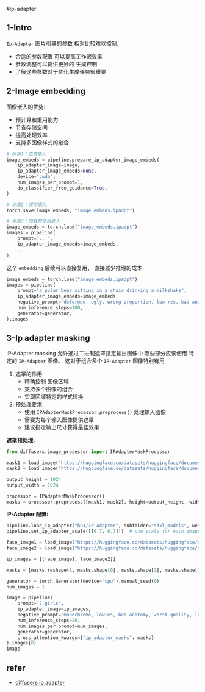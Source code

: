 #ip-adapter 

## 1-Intro

`Ip-Adapter` 图片引导的参数 相对比较难以控制.

- 合适的参数配置 可以提高工作流效率
- 参数调整可以提供更好的 生成控制
- 了解这些参数对于优化生成任务很重要


## 2-Image embedding

图像嵌入的优势:

- 预计算和重用能力
- 节省存储空间
- 提高处理效率
- 支持多图像样式的融合

```python
# 步骤1：生成嵌入
image_embeds = pipeline.prepare_ip_adapter_image_embeds(
    ip_adapter_image=image,
    ip_adapter_image_embeds=None,
    device="cuda",
    num_images_per_prompt=1,
    do_classifier_free_guidance=True,
)

# 步骤2：保存嵌入
torch.save(image_embeds, "image_embeds.ipadpt")

# 步骤3：加载和使用嵌入
image_embeds = torch.load("image_embeds.ipadpt")
images = pipeline(
    prompt="...",
    ip_adapter_image_embeds=image_embeds,
    ...
)
```

这个 `embedding` 后续可以直接复用， 直接减少推理的成本.

```python
image_embeds = torch.load("image_embeds.ipadpt")
images = pipeline(
    prompt="a polar bear sitting in a chair drinking a milkshake",
    ip_adapter_image_embeds=image_embeds,
    negative_prompt="deformed, ugly, wrong proportion, low res, bad anatomy, worst quality, low quality",
    num_inference_steps=100,
    generator=generator,
).images
```


## 3-Ip adapter masking

IP-Adapter masking 允许通过二进制遮罩指定输出图像中 哪些部分应该使用 特定的 `IP-Adapter` 图像。 这对于组合多个 `IP-Adapter` 图像特别有用

1. 遮罩的作用:
	- 精确控制 图像区域
	- 支持多个图像的组合
	- 实现区域特定的样式转换
2. 预处理要求:
	- 使用 `IPAdapterMaskProcessor.preprocess()` 处理输入图像
	- 需要为每个输入图像提供遮罩
	- 建议指定输出尺寸获得最佳效果

**遮罩预处理:**

```python
from diffusers.image_processor import IPAdapterMaskProcessor

mask1 = load_image("https://huggingface.co/datasets/huggingface/documentation-images/resolve/main/diffusers/ip_mask_mask1.png")
mask2 = load_image("https://huggingface.co/datasets/huggingface/documentation-images/resolve/main/diffusers/ip_mask_mask2.png")

output_height = 1024
output_width = 1024

processor = IPAdapterMaskProcessor()
masks = processor.preprocess([mask1, mask2], height=output_height, width=output_width)
```

**IP-Adapter 配置:**

```python
pipeline.load_ip_adapter("h94/IP-Adapter", subfolder="sdxl_models", weight_name=["ip-adapter-plus-face_sdxl_vit-h.safetensors"])
pipeline.set_ip_adapter_scale([[0.7, 0.7]])  # one scale for each image-mask pair

face_image1 = load_image("https://huggingface.co/datasets/huggingface/documentation-images/resolve/main/diffusers/ip_mask_girl1.png")
face_image2 = load_image("https://huggingface.co/datasets/huggingface/documentation-images/resolve/main/diffusers/ip_mask_girl2.png")

ip_images = [[face_image1, face_image2]]

masks = [masks.reshape(1, masks.shape[0], masks.shape[2], masks.shape[3])]

generator = torch.Generator(device="cpu").manual_seed(0)
num_images = 1

image = pipeline(
    prompt="2 girls",
    ip_adapter_image=ip_images,
    negative_prompt="monochrome, lowres, bad anatomy, worst quality, low quality",
    num_inference_steps=20,
    num_images_per_prompt=num_images,
    generator=generator,
    cross_attention_kwargs={"ip_adapter_masks": masks}
).images[0]
image
```






## refer
- [diffusers ip adapter](https://github.com/huggingface/diffusers/blob/main/docs/source/en/using-diffusers/ip_adapter.md)